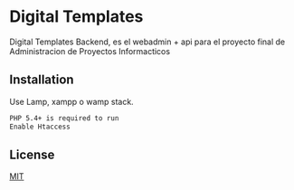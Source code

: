 # Digital Templates

Digital Templates Backend, es el webadmin + api para el proyecto final de Administracion de Proyectos Informacticos

## Installation

Use Lamp, xampp o wamp stack.
```bash
PHP 5.4+ is required to run
Enable Htaccess
```

## License
[MIT](https://choosealicense.com/licenses/mit/)